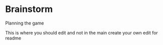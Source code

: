 # Brainstorm
Planning the game

This is where you should edit and not in the main create your own edit for readme
